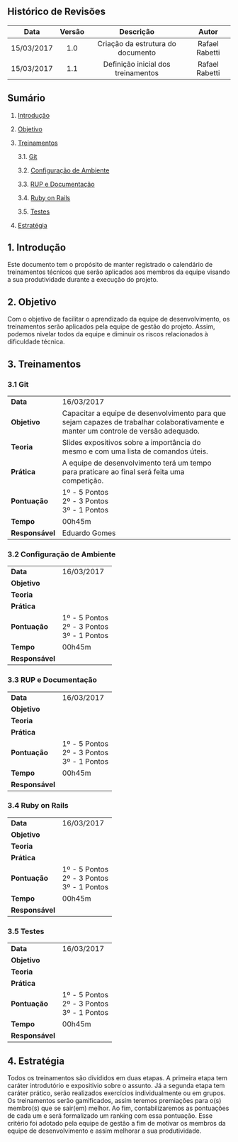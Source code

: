 ## Histórico de Revisões

| Data | Versão | Descrição | Autor |
|:----:|:------:|:---------:|:-----:|
|15/03/2017|1.0|Criação da estrutura do documento|Rafael Rabetti|
|15/03/2017|1.1|Definição inicial dos treinamentos|Rafael Rabetti|

## Sumário
1.   [Introdução](#1-introdução)

2.   [Objetivo](#2-objetivo)

3.   [Treinamentos](#3-treinamentos)

     3.1. [Git](#31-git)

     3.2. [Configuração de Ambiente](#32-configuração-de-ambiente)

     3.3. [RUP e Documentação](#33-rup-e-documentação)

     3.4. [Ruby on Rails](#34-ruby-on-rails)

     3.5. [Testes](#35-testes)

4.   [Estratégia](#4-estratégia) 

## 1. Introdução

Este documento tem o propósito de manter registrado o calendário de treinamentos técnicos que serão aplicados aos membros da equipe visando a sua produtividade durante a execução do projeto.

## 2. Objetivo

Com o objetivo de facilitar o aprendizado da equipe de desenvolvimento, os treinamentos serão aplicados pela equipe de gestão do projeto. Assim, podemos nivelar todos da equipe e diminuir os riscos relacionados à dificuldade técnica.

## 3. Treinamentos

### 3.1 Git

| | |
|-|-|
|**Data**|16/03/2017|
|**Objetivo**|Capacitar a equipe de desenvolvimento para que sejam capazes de trabalhar colaborativamente e manter um controle de versão adequado.|
|**Teoria**|Slides expositivos sobre a importância do mesmo e com uma lista de comandos úteis.|
|**Prática**|A equipe de desenvolvimento terá um tempo para praticare ao final será feita uma competição. |
|**Pontuação**|1º - 5 Pontos <br />2º - 3 Pontos <br />3º - 1 Pontos |
|**Tempo**|00h45m|
|**Responsável**|Eduardo Gomes|


### 3.2 Configuração de Ambiente

| | |
|-|-|
|**Data**|16/03/2017|
|**Objetivo**||
|**Teoria**||
|**Prática**||
|**Pontuação**|1º - 5 Pontos <br />2º - 3 Pontos <br />3º - 1 Pontos |
|**Tempo**|00h45m|
|**Responsável**||

### 3.3 RUP e Documentação

| | |
|-|-|
|**Data**|16/03/2017|
|**Objetivo**||
|**Teoria**||
|**Prática**||
|**Pontuação**|1º - 5 Pontos <br />2º - 3 Pontos <br />3º - 1 Pontos |
|**Tempo**|00h45m|
|**Responsável**||

### 3.4 Ruby on Rails

| | |
|-|-|
|**Data**|16/03/2017|
|**Objetivo**||
|**Teoria**||
|**Prática**||
|**Pontuação**|1º - 5 Pontos <br />2º - 3 Pontos <br />3º - 1 Pontos |
|**Tempo**|00h45m|
|**Responsável**||

### 3.5 Testes

| | |
|-|-|
|**Data**|16/03/2017|
|**Objetivo**||
|**Teoria**||
|**Prática**||
|**Pontuação**|1º - 5 Pontos <br />2º - 3 Pontos <br />3º - 1 Pontos |
|**Tempo**|00h45m|
|**Responsável**||

## 4. Estratégia

Todos os treinamentos são divididos em duas etapas. A primeira etapa tem caráter introdutório e expositivio sobre o assunto. Já a segunda etapa tem caráter prático, serão realizados exercícios individualmente ou em grupos. Os treinamentos serão gamificados, assim teremos premiações para o(s) membro(s) que se sair(em) melhor. Ao fim, contabilizaremos as pontuações de cada um e será formalizado um ranking com essa pontuação. Esse critério foi adotado pela equipe de gestão a fim de motivar os membros da equipe de desenvolvimento e assim melhorar a sua produtividade.
